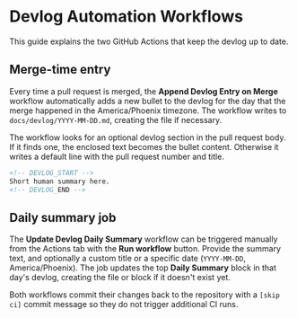 # Devlog Automation Workflows

This guide explains the two GitHub Actions that keep the devlog up to date.

## Merge-time entry

Every time a pull request is merged, the **Append Devlog Entry on Merge** workflow automatically adds a new bullet to the devlog for the day that the merge happened in the America/Phoenix timezone. The workflow writes to `docs/devlog/YYYY-MM-DD.md`, creating the file if necessary.

The workflow looks for an optional devlog section in the pull request body. If it finds one, the enclosed text becomes the bullet content. Otherwise it writes a default line with the pull request number and title.

```markdown
<!-- DEVLOG_START -->
Short human summary here.
<!-- DEVLOG_END -->
```

## Daily summary job

The **Update Devlog Daily Summary** workflow can be triggered manually from the Actions tab with the **Run workflow** button. Provide the summary text, and optionally a custom title or a specific date (`YYYY-MM-DD`, America/Phoenix). The job updates the top **Daily Summary** block in that day's devlog, creating the file or block if it doesn't exist yet.

Both workflows commit their changes back to the repository with a `[skip ci]` commit message so they do not trigger additional CI runs.
